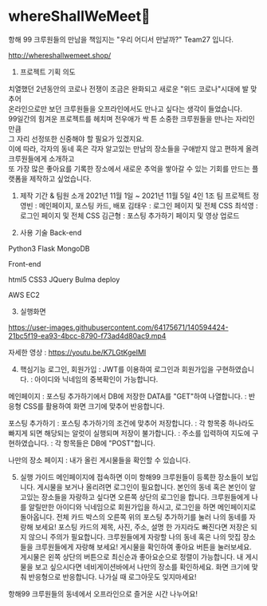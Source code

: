 # whereShallWeMeet🎈
항해 99 크루원들의 만남을 책임지는 "우리 어디서 만날까?" Team27 입니다.  

http://whereshallwemeet.shop/  



1. 프로젝트 기획 의도  

치열했던 2년동안의 코로나 전쟁이 조금은 완화되고 새로운 "위드 코로나"시대에 발 맞추어  
온라인으로만 보던 크루원들을 오프라인에서도 만나고 싶다는 생각이 들었습니다.  
99일간의 힘겨운 프로젝트를 헤치며 전우애가 싹 튼 소중한 크루원들을 만나는 자리인 만큼  
그 자리 선정또한 신중해야 할 필요가 있겠지요.  
이에 따라, 각자의 동네 혹은 각자 알고있는 만남의 장소들을 구애받지 않고 편하게 올려 크루원들에게 소개하고  
또 가장 많은 좋아요를 기록한 장소에서 새로운 추억을 쌓아갈 수 있는 기회를 만드는 플랫폼을 제작하고 싶었습니다.  



1. 제작 기간 & 팀원 소개
2021년 11월 1일 ~ 2021년 11월 5일
4인 1조 팀 프로젝트
정영빈 : 메인페이지, 포스팅 카드, 배포
김태우 : 로그인 페이지 및 전체 CSS
최석영 : 로그인 페이지 및 전체 CSS
김근형 : 포스팅 추가하기 페이지 및 영상 업로드

2. 사용 기술
Back-end

Python3
Flask
MongoDB

Front-end

html5
CSS3
JQuery
Bulma
deploy

AWS EC2

3. 실행화면

https://user-images.githubusercontent.com/64175671/140594424-21bc5f19-ea93-4bcc-8790-f73ad4d80ac9.mp4


자세한 영상 : https://youtu.be/K7LGtKgeIMI

4. 핵심기능
로그인, 회원가입
: JWT를 이용하여 로그인과 회원가입을 구현하였습니다.
: 아이디와 닉네임의 중복확인이 가능합니다.

메인페이지
: 포스팅 추가하기에서 DB에 저장한 DATA를 "GET"하여 나열합니다.
: 반응형 CSS를 활용하여 화면 크기에 맞추어 반응합니다.

포스팅 추가하기
: 포스팅 추가하기의 조건에 맞추어 저장합니다.
: 각 항목중 하나라도 빠지게 되면 해당되는 알럿이 실행되며 저장이 불가합니다.
: 주소를 입력하여 지도에 구현하였습니다.
: 각 항목들은 DB에 "POST"합니다.

나만의 장소 페이지
: 내가 올린 게시물들을 확인할 수 있습니다.

5. 실행 가이드
메인페이지에 접속하면 이미 항해99 크루원들이 등록한 장소들이 보입니다.
게시물을 보거나 올리려면 로그인이 필요합니다.
본인의 동네 혹은 본인이 알고있는 장소들을 자랑하고 싶다면 오른쪽 상단의 로그인을 합니다.
크루원들에게 나를 알릴만한 아이디와 닉네임으로 회원가입을 하시고, 로그인을 하면 메인페이지로 돌아옵니다.
전체 카드 박스의 오른쪽 위의 포스팅 추가하기를 눌러 나의 동네를 자랑해 보세요!
포스팅 카드의 제목, 사진, 주소, 설명 한 가지라도 빠진다면 저장은 되지 않으니 주의가 필요합니다.
크루원들에게 자랑할 나의 동네 혹은 나의 맛집 장소들을 크루원들에게 자랑해 보세요!
게시물을 확인하여 좋아요 버튼을 눌러보세요.
게시물은 왼쪽 상단의 버튼으로 최신순과 좋아요순으로 정렬이 가능합니다.
내 게시물을 보고 싶으시다면 네비게이션바에서 나만의 장소를 확인하세요.
화면 크기에 맞춰 반응형으로 반응합니다.
나가실 때 로그아웃도 잊지마세요!


항해99 크루원들의 동네에서 오프라인으로 즐거운 시간 나누어요!
